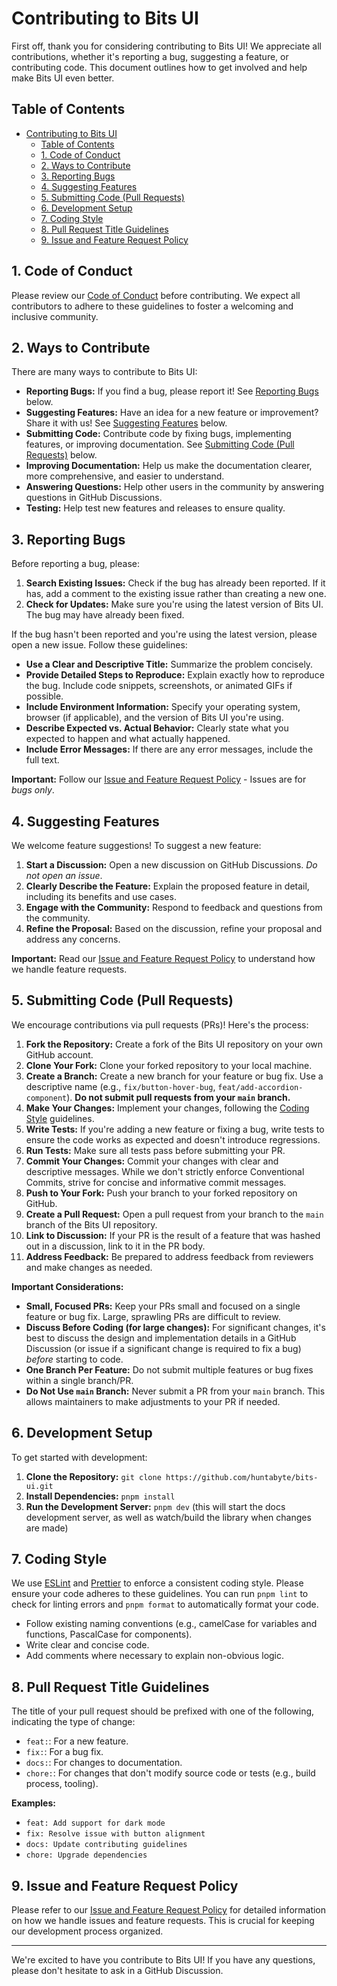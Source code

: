 # Contributing to Bits UI

First off, thank you for considering contributing to Bits UI! We appreciate all contributions, whether it's reporting a bug, suggesting a feature, or contributing code. This document outlines how to get involved and help make Bits UI even better.

## Table of Contents

- [Contributing to Bits UI](#contributing-to-bits-ui)
  - [Table of Contents](#table-of-contents)
  - [1. Code of Conduct](#1-code-of-conduct)
  - [2. Ways to Contribute](#2-ways-to-contribute)
  - [3. Reporting Bugs](#3-reporting-bugs)
  - [4. Suggesting Features](#4-suggesting-features)
  - [5. Submitting Code (Pull Requests)](#5-submitting-code-pull-requests)
  - [6. Development Setup](#6-development-setup)
  - [7. Coding Style](#7-coding-style)
  - [8. Pull Request Title Guidelines](#8-pull-request-title-guidelines)
  - [9. Issue and Feature Request Policy](#9-issue-and-feature-request-policy)

## 1. Code of Conduct

Please review our [Code of Conduct](./CODE_OF_CONDUCT.md) before contributing. We expect all contributors to adhere to these guidelines to foster a welcoming and inclusive community.

## 2. Ways to Contribute

There are many ways to contribute to Bits UI:

- **Reporting Bugs:** If you find a bug, please report it! See [Reporting Bugs](#reporting-bugs) below.
- **Suggesting Features:** Have an idea for a new feature or improvement? Share it with us! See [Suggesting Features](#suggesting-features) below.
- **Submitting Code:** Contribute code by fixing bugs, implementing features, or improving documentation. See [Submitting Code (Pull Requests)](#submitting-code-pull-requests) below.
- **Improving Documentation:** Help us make the documentation clearer, more comprehensive, and easier to understand.
- **Answering Questions:** Help other users in the community by answering questions in GitHub Discussions.
- **Testing:** Help test new features and releases to ensure quality.

## 3. Reporting Bugs

Before reporting a bug, please:

1.  **Search Existing Issues:** Check if the bug has already been reported. If it has, add a comment to the existing issue rather than creating a new one.
2.  **Check for Updates:** Make sure you're using the latest version of Bits UI. The bug may have already been fixed.

If the bug hasn't been reported and you're using the latest version, please open a new issue. Follow these guidelines:

- **Use a Clear and Descriptive Title:** Summarize the problem concisely.
- **Provide Detailed Steps to Reproduce:** Explain exactly how to reproduce the bug. Include code snippets, screenshots, or animated GIFs if possible.
- **Include Environment Information:** Specify your operating system, browser (if applicable), and the version of Bits UI you're using.
- **Describe Expected vs. Actual Behavior:** Clearly state what you expected to happen and what actually happened.
- **Include Error Messages:** If there are any error messages, include the full text.

**Important:** Follow our [Issue and Feature Request Policy](#issue-and-feature-request-policy) - Issues are for _bugs only_.

## 4. Suggesting Features

We welcome feature suggestions! To suggest a new feature:

1.  **Start a Discussion:** Open a new discussion on GitHub Discussions. _Do not open an issue_.
2.  **Clearly Describe the Feature:** Explain the proposed feature in detail, including its benefits and use cases.
3.  **Engage with the Community:** Respond to feedback and questions from the community.
4.  **Refine the Proposal:** Based on the discussion, refine your proposal and address any concerns.

**Important:** Read our [Issue and Feature Request Policy](#issue-and-feature-request-policy) to understand how we handle feature requests.

## 5. Submitting Code (Pull Requests)

We encourage contributions via pull requests (PRs)! Here's the process:

1.  **Fork the Repository:** Create a fork of the Bits UI repository on your own GitHub account.
2.  **Clone Your Fork:** Clone your forked repository to your local machine.
3.  **Create a Branch:** Create a new branch for your feature or bug fix. Use a descriptive name (e.g., `fix/button-hover-bug`, `feat/add-accordion-component`). **Do not submit pull requests from your `main` branch.**
4.  **Make Your Changes:** Implement your changes, following the [Coding Style](#coding-style) guidelines.
5.  **Write Tests:** If you're adding a new feature or fixing a bug, write tests to ensure the code works as expected and doesn't introduce regressions.
6.  **Run Tests:** Make sure all tests pass before submitting your PR.
7.  **Commit Your Changes:** Commit your changes with clear and descriptive messages. While we don't strictly enforce Conventional Commits, strive for concise and informative commit messages.
8.  **Push to Your Fork:** Push your branch to your forked repository on GitHub.
9.  **Create a Pull Request:** Open a pull request from your branch to the `main` branch of the Bits UI repository.
10. **Link to Discussion:** If your PR is the result of a feature that was hashed out in a discussion, link to it in the PR body.
11. **Address Feedback:** Be prepared to address feedback from reviewers and make changes as needed.

**Important Considerations:**

- **Small, Focused PRs:** Keep your PRs small and focused on a single feature or bug fix. Large, sprawling PRs are difficult to review.
- **Discuss Before Coding (for large changes):** For significant changes, it's best to discuss the design and implementation details in a GitHub Discussion (or issue if a significant change is required to fix a bug) _before_ starting to code.
- **One Branch Per Feature:** Do not submit multiple features or bug fixes within a single branch/PR.
- **Do Not Use `main` Branch:** Never submit a PR from your `main` branch. This allows maintainers to make adjustments to your PR if needed.

## 6. Development Setup

To get started with development:

1.  **Clone the Repository:** `git clone https://github.com/huntabyte/bits-ui.git`
2.  **Install Dependencies:** `pnpm install`
3.  **Run the Development Server:** `pnpm dev` (this will start the docs development server, as well as watch/build the library when changes are made)

## 7. Coding Style

We use [ESLint](https://eslint.org/) and [Prettier](https://prettier.io/) to enforce a consistent coding style. Please ensure your code adheres to these guidelines. You can run `pnpm lint` to check for linting errors and `pnpm format` to automatically format your code.

- Follow existing naming conventions (e.g., camelCase for variables and functions, PascalCase for components).
- Write clear and concise code.
- Add comments where necessary to explain non-obvious logic.

## 8. Pull Request Title Guidelines

The title of your pull request should be prefixed with one of the following, indicating the type of change:

- `feat:`: For a new feature.
- `fix:`: For a bug fix.
- `docs:`: For changes to documentation.
- `chore:`: For changes that don't modify source code or tests (e.g., build process, tooling).

**Examples:**

- `feat: Add support for dark mode`
- `fix: Resolve issue with button alignment`
- `docs: Update contributing guidelines`
- `chore: Upgrade dependencies`

## 9. Issue and Feature Request Policy

Please refer to our [Issue and Feature Request Policy](https://bits-ui.com/docs/policies/issues-and-feature-requests) for detailed information on how we handle issues and feature requests. This is crucial for keeping our development process organized.

---

We're excited to have you contribute to Bits UI! If you have any questions, please don't hesitate to ask in a GitHub Discussion.
